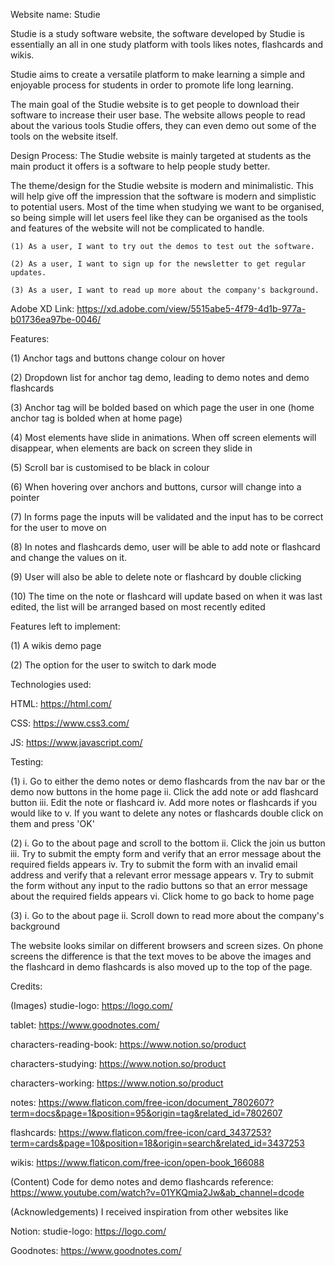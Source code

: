 Website name: Studie

Studie is a study software website, the software developed by Studie is essentially an all in one study platform with tools likes notes, flashcards and wikis.

Studie aims to create a versatile platform to make learning a simple and enjoyable process for students in order to promote life long learning.

The main goal of the Studie website is to get people to download their software to increase their user base. The website allows people to read about the various tools Studie offers, they can even demo out some of the tools on the website itself.

Design Process:
The Studie website is mainly targeted at students as the main product it offers is a software to help people study better.

The theme/design for the Studie website is modern and minimalistic. This will help give off the impression that the software is modern and simplistic to potential users. Most of the time when studying we want to be organised, so being simple will let users feel like they can be organised as the tools and features of the website will not be complicated to handle.

    (1) As a user, I want to try out the demos to test out the software.

    (2) As a user, I want to sign up for the newsletter to get regular updates.

    (3) As a user, I want to read up more about the company's background.

Adobe XD Link: https://xd.adobe.com/view/5515abe5-4f79-4d1b-977a-b01736ea97be-0046/

Features:

(1) Anchor tags and buttons change colour on hover

(2) Dropdown list for anchor tag demo, leading to demo notes and demo flashcards

(3) Anchor tag will be bolded based on which page the user in one (home anchor tag is bolded when at home page)

(4) Most elements have slide in animations. When off screen elements will disappear, when elements are back on screen they slide in

(5) Scroll bar is customised to be black in colour

(6) When hovering over anchors and buttons, cursor will change into a pointer

(7) In forms page the inputs will be validated and the input has to be correct for the user to move on

(8) In notes and flashcards demo, user will be able to add note or flashcard and change the values on it.

(9) User will also be able to delete note or flashcard by double clicking

(10) The time on the note or flashcard will update based on when it was last edited, the list will be arranged based on most recently edited

Features left to implement:

(1) A wikis demo page

(2) The option for the user to switch to dark mode

Technologies used:

HTML: https://html.com/

CSS: https://www.css3.com/

JS: https://www.javascript.com/

Testing:

(1) i. Go to either the demo notes or demo flashcards from the nav bar or the demo now buttons in the home page
    ii. Click the add note or add flashcard button
    iii. Edit the note or flashcard
    iv. Add more notes or flashcards if you would like to
    v. If you want to delete any notes or flashcards double click on them and press 'OK'

(2) i. Go to the about page and scroll to the bottom
    ii. Click the join us button
    iii. Try to submit the empty form and verify that an error message about the required fields appears
    iv. Try to submit the form with an invalid email address and verify that a relevant error message appears
    v. Try to submit the form without any input to the radio buttons so that an error message about the required fields appears
    vi. Click home to go back to home page

(3) i. Go to the about page
    ii. Scroll down to read more about the company's background

The website looks similar on different browsers and screen sizes. On phone screens the difference is that the text moves to be above the images and the flashcard in demo flashcards is also moved up to the top of the page.

Credits:

(Images)
studie-logo: https://logo.com/

tablet: https://www.goodnotes.com/

characters-reading-book: https://www.notion.so/product

characters-studying: https://www.notion.so/product

characters-working: https://www.notion.so/product

notes: https://www.flaticon.com/free-icon/document_7802607?term=docs&page=1&position=95&origin=tag&related_id=7802607

flashcards: https://www.flaticon.com/free-icon/card_3437253?term=cards&page=10&position=18&origin=search&related_id=3437253

wikis: https://www.flaticon.com/free-icon/open-book_166088

(Content)
Code for demo notes and demo flashcards reference: https://www.youtube.com/watch?v=01YKQmia2Jw&ab_channel=dcode

(Acknowledgements)
I received inspiration from other websites like

Notion: studie-logo: https://logo.com/

Goodnotes: https://www.goodnotes.com/